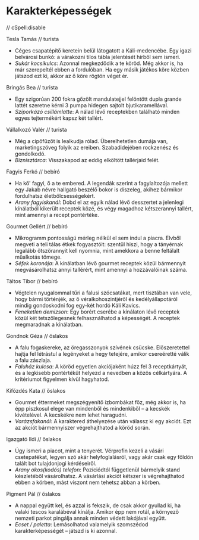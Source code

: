 # Karakterképességek

// cSpell:disable

Tesla Tamás // turista

* Céges csapatépítő keretein belül látogatott a Káli-medencébe. Egy igazi belvárosi bunkó: a várakozni tilos tábla jelentését hírből sem ismeri.
* *Sukár kocsikulcs*: Azonnal megkezdődik a te köröd. Még akkor is, ha már szerepeltél ebben a fordulóban. Ha egy másik játékos köre közben játszod ezt ki, akkor az ő köre rögtön véget ér.

Bringás Bea // turista

* Egy szigorúan 200 fokra gőzölt mandulatejjel felöntött dupla grande lattét szeretne kérni 3 pumpa hidegen sajtolt bjutikaramellával.
* *Sziporkázó csillámlatte*: A nálad lévő receptekben található minden egyes tejtermékért kapsz két tallért.

Vállalkozó Valér // turista

* Még a cipőfűzőt is lealkudja rólad. Überelhetetlen dumája van, marketingszöveg folyik az ereiben. Szabadidejében rockzenész és gondolkodó.
* *Biznisztárca*: Visszakapod az eddig elköltött tallérjaid felét.

Fagyis Ferkó // bebíró

* Ha kő' fagyi, ő a te embered. A legendák szerint a fagylaltozója mellett egy Jakab névre hallgató beszélő bokor is díszeleg, akihez bármikor fordulhatsz életbölcsességekért.
* *Arany fagyiskanál*: Dobd el az egyik nálad lévő desszertet a jelenlegi kínálatból kikerült receptek közé, és végy magadhoz kétszerannyi tallért, mint amennyi a recept pontértéke.

Gourmet Gellért // bebíró

* Mikrogramm pontosságú mérleg nélkül el sem indul a piacra. Elvből megveti a teli tálas étkek fogyasztóit: szentül hiszi, hogy a tányérnak legalább ötszörannyit kell nyomnia, mint amekkora a benne feltálalt műalkotás tömege.
* *Séfek koronája*: A kínálatban lévő gourmet receptek közül bármennyit megvásárolhatsz annyi tallérért, mint amennyi a hozzávalóinak száma.

Táltos Tibor // bebíró

* Végtelen nyugalommal tűri a falusi szócsatákat, mert tisztában van vele, hogy bármi történjék, az ő véralkohoszintjéről és kedélyállapotáról mindig gondoskodni fog egy-két hordó Káli Kavics.
* *Feneketlen demizson*: Egy borért cserébe a kínálaton lévő receptek közül két tetszőlegesnek felhasználhatod a képességét. A receptek megmaradnak a kínálatban.

Gondnok Géza // őslakos

* A falu fogaskereke, az öregasszonyok szívének csücske. Előszeretettel hajtja fel létrástul a legényeket a hegy tetejére, amikor csereéretté válik a falu zászlaja.
* *Faluház kulcsa*: A köröd egyetlen akciójaként húzz fel 3 receptkártyát, és a legkisebb pontértékűt helyezd a nevedben a közös célkártyára. A kritériumot figyelmen kívül hagyhatod.

Kifőzdés Kata // őslakos

* Gourmet éttermeket megszégyenítő ízbombákat főz, még akkor is, ha épp piszkosul elege van mindenből és mindenkiből – a kecskék kivételével. A kecskékre nem lehet haragudni.
* *Varázsfakanál*: A karaktered áthelyezése után válassz ki egy akciót. Ezt az akciót bármennyiszer végrehajthatod a köröd során. 

Igazgató Ildi // őslakos

* Úgy ismeri a piacot, mint a tenyerét. Vérprofin kezeli a vásári csetepatékat, legyen szó akár helyfoglalásról, vagy akár csak egy földön talált bot tulajdonjogi kérdéseiről.
* *Arany okos(kodós) telefon*: Pozíciódtól függetlenül bármelyik stand készletéből vásárolhatsz. A vásárlási akciót kétszer is végrehajthatod ebben a körben, mást viszont nem tehetsz abban a körben.

Pigment Pál // őslakos

* A nappal együtt kel, és azzal is fekszik, de csak akkor gyullad ki, ha valaki tescos karalábéval kínálja. Amikor épp nem rotál, a környező nemzeti parkot pingálja annak minden védett lakójával együtt.
* *Ecset / paletta*: Lemásolhatod valamelyik szomszédod karakterképességét – játszd is ki azonnal.
